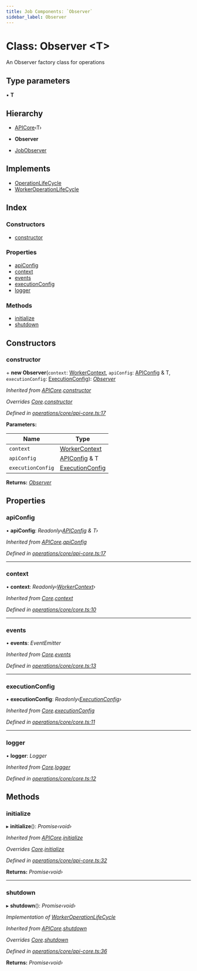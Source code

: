 ```yaml
---
title: Job Components: `Observer`
sidebar_label: Observer
---
```


# Class: Observer <**T**>

An Observer factory class for operations

## Type parameters

▪ **T**

## Hierarchy

  * [APICore](apicore.md)‹T›

  * **Observer**

  * [JobObserver](jobobserver.md)

## Implements

* [OperationLifeCycle](../interfaces/operationlifecycle.md)
* [WorkerOperationLifeCycle](../interfaces/workeroperationlifecycle.md)

## Index

### Constructors

* [constructor](observer.md#constructor)

### Properties

* [apiConfig](observer.md#apiconfig)
* [context](observer.md#context)
* [events](observer.md#events)
* [executionConfig](observer.md#executionconfig)
* [logger](observer.md#logger)

### Methods

* [initialize](observer.md#initialize)
* [shutdown](observer.md#shutdown)

## Constructors

###  constructor

\+ **new Observer**(`context`: [WorkerContext](../interfaces/workercontext.md), `apiConfig`: [APIConfig](../interfaces/apiconfig.md) & T, `executionConfig`: [ExecutionConfig](../interfaces/executionconfig.md)): *[Observer](observer.md)*

*Inherited from [APICore](apicore.md).[constructor](apicore.md#constructor)*

*Overrides [Core](core.md).[constructor](core.md#constructor)*

*Defined in [operations/core/api-core.ts:17](https://github.com/terascope/teraslice/blob/d2d877b60/packages/job-components/src/operations/core/api-core.ts#L17)*

**Parameters:**

Name | Type |
------ | ------ |
`context` | [WorkerContext](../interfaces/workercontext.md) |
`apiConfig` | [APIConfig](../interfaces/apiconfig.md) & T |
`executionConfig` | [ExecutionConfig](../interfaces/executionconfig.md) |

**Returns:** *[Observer](observer.md)*

## Properties

###  apiConfig

• **apiConfig**: *Readonly‹[APIConfig](../interfaces/apiconfig.md) & T›*

*Inherited from [APICore](apicore.md).[apiConfig](apicore.md#apiconfig)*

*Defined in [operations/core/api-core.ts:17](https://github.com/terascope/teraslice/blob/d2d877b60/packages/job-components/src/operations/core/api-core.ts#L17)*

___

###  context

• **context**: *Readonly‹[WorkerContext](../interfaces/workercontext.md)›*

*Inherited from [Core](core.md).[context](core.md#context)*

*Defined in [operations/core/core.ts:10](https://github.com/terascope/teraslice/blob/d2d877b60/packages/job-components/src/operations/core/core.ts#L10)*

___

###  events

• **events**: *EventEmitter*

*Inherited from [Core](core.md).[events](core.md#events)*

*Defined in [operations/core/core.ts:13](https://github.com/terascope/teraslice/blob/d2d877b60/packages/job-components/src/operations/core/core.ts#L13)*

___

###  executionConfig

• **executionConfig**: *Readonly‹[ExecutionConfig](../interfaces/executionconfig.md)›*

*Inherited from [Core](core.md).[executionConfig](core.md#executionconfig)*

*Defined in [operations/core/core.ts:11](https://github.com/terascope/teraslice/blob/d2d877b60/packages/job-components/src/operations/core/core.ts#L11)*

___

###  logger

• **logger**: *Logger*

*Inherited from [Core](core.md).[logger](core.md#logger)*

*Defined in [operations/core/core.ts:12](https://github.com/terascope/teraslice/blob/d2d877b60/packages/job-components/src/operations/core/core.ts#L12)*

## Methods

###  initialize

▸ **initialize**(): *Promise‹void›*

*Inherited from [APICore](apicore.md).[initialize](apicore.md#initialize)*

*Overrides [Core](core.md).[initialize](core.md#abstract-initialize)*

*Defined in [operations/core/api-core.ts:32](https://github.com/terascope/teraslice/blob/d2d877b60/packages/job-components/src/operations/core/api-core.ts#L32)*

**Returns:** *Promise‹void›*

___

###  shutdown

▸ **shutdown**(): *Promise‹void›*

*Implementation of [WorkerOperationLifeCycle](../interfaces/workeroperationlifecycle.md)*

*Inherited from [APICore](apicore.md).[shutdown](apicore.md#shutdown)*

*Overrides [Core](core.md).[shutdown](core.md#abstract-shutdown)*

*Defined in [operations/core/api-core.ts:36](https://github.com/terascope/teraslice/blob/d2d877b60/packages/job-components/src/operations/core/api-core.ts#L36)*

**Returns:** *Promise‹void›*
